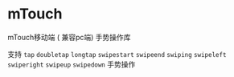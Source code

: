 # mTouch
mTouch移动端 ( 兼容pc端) 手势操作库

支持
`tap`
```doubletap```
```longtap```
```swipestart```
```swipeend```
```swiping```
```swipeleft```
```swiperight```
```swipeup```
```swipedown```
手势操作
